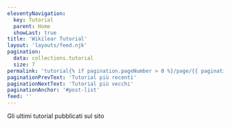 ```yaml
---
eleventyNavigation:
  key: Tutorial
  parent: Home
  showLast: true
title: 'Wikilear Tutorial'
layout: 'layouts/feed.njk'
pagination:
  data: collections.tutorial
  size: 7
permalink: 'tutorial{% if pagination.pageNumber > 0 %}/page/{{ pagination.pageNumber }}{% endif %}/'
paginationPrevText: 'Tutorial più recenti'
paginationNextText: 'Tutorial più vecchi'
paginationAnchor: '#post-list'
feed: ''
---
```


Gli ultimi tutorial pubblicati sul sito

